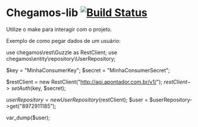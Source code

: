 Chegamos-lib [![Build Status](https://secure.travis-ci.org/EHER/chegamos-lib.png)](http://travis-ci.org/EHER/chegamos-lib)
============
Utilize o make para interagir com o projeto.


Exemplo de como pegar dados de um usuário:

use chegamos\rest\Guzzle as RestClient;
use chegamos\entity\repository\UserRepository;

$key = "MinhaConsumerKey";
$secret = "MinhaConsumerSecret";

$restClient = new RestClient("http://api.apontador.com.br/v1/");
$restClient->setAuth($key, $secret);

$userRepository = new UserRepository($restClient);
$user = $userRepository->get("8972911185");

var_dump($user);
